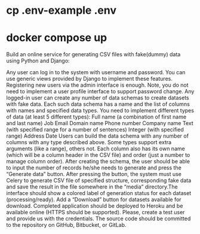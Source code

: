 # cp .env-example .env

# docker compose up

Build an online service for generating CSV files with fake(dummy) data using Python and Django:

Any user can log in to the system with username and password.
You can use generic views provided by Django to implement
these features. Registering new users via the admin interface is
enough. Note, you do not need to implement a user profile
interface to support password change.
Any logged-in user can create any number of data schemas to
create datasets with fake data.
Each such data schema has a name and the list of columns with
names and specified data types.
You need to implement different types of data (at least 5
different types):
Full name (a combination of first name and last name)
Job
Email
Domain name
Phone number
Company name
Text (with specified range for a number of sentences)
Integer (with specified range)
Address
Date
Users can build the data schema with any number of columns
with any type described above. Some types support extra
arguments (like a range), others not.
Each column also has its own name (which will be a column
header in the CSV file) and order (just a number to manage
column order).
After creating the schema, the user should be able to input the
number of records he/she needs to generate and press the
“Generate data” button.
After pressing the button, the system must use Celery to
generate CSV file of specified structure, corresponding fake data
and save the result in the file somewhere in the “media”
directory.The interface should show a colored label of generation status
for each dataset (processing/ready).
Add a “Download” button for datasets available for download.
Completed application should be deployed to Heroku and be
available online (HTTPS should be supported). Please, create a
test user and provide us with the credentials.
The source code should be committed to the repository on
GitHub, Bitbucket, or GitLab.
